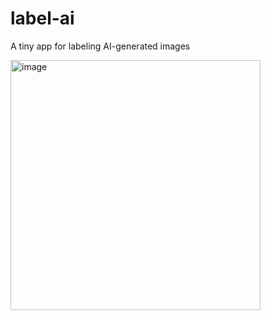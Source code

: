 # label-ai
A tiny app for labeling AI-generated images

<img width="400" alt="image" src="https://github.com/user-attachments/assets/460c602a-6263-4511-a915-eea75a143ef9" />
